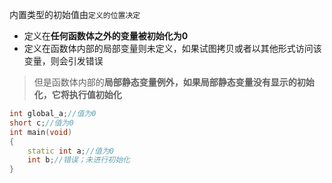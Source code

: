 内置类型的初始值由`定义的位置决定`

- 定义在**任何函数体之外的变量被初始化为0**
- 定义在函数体内部的局部变量则未定义，如果试图拷贝或者以其他形式访问该变量，则会引发错误

> 但是函数体内部的**局部静态变量例外，如果局部静态变量没有显示的初始化，它将执行值初始化**

```cc
int global_a;//值为0
short c;//值为0
int main(void)
{
	static int a;//值为0
	int b;//错误；未进行初始化
}

```

